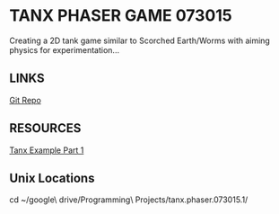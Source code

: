 # TANX PHASER GAME 073015

Creating a 2D tank game similar to Scorched Earth/Worms with aiming physics for experimentation...

## LINKS

[Git Repo](https://github.com/sunnylam13/tanx-phaser-073015)

## RESOURCES

[Tanx Example Part 1](https://github.com/photonstorm/phaser-coding-tips)

## Unix Locations
cd ~/google\ drive/Programming\ Projects/tanx.phaser.073015.1/

